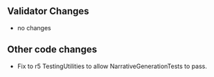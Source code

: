 ## Validator Changes

* no changes

## Other code changes

* Fix to r5 TestingUtilities to allow NarrativeGenerationTests to pass. 
